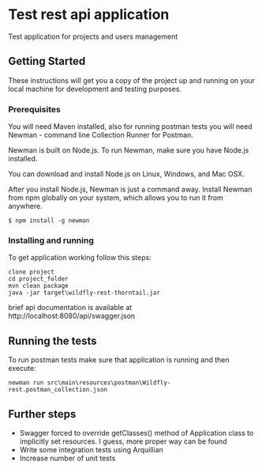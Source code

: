 # Test rest api application

Test application for projects and users management

## Getting Started

These instructions will get you a copy of the project up and running on your local machine for development and testing purposes.

### Prerequisites

You will need Maven installed, also for running postman tests you will need Newman - command line Collection Runner for Postman.

Newman is built on Node.js. To run Newman, make sure you have Node.js installed.

You can download and install Node.js on Linux, Windows, and Mac OSX.

After you install Node.js, Newman is just a command away. Install Newman from npm globally on your system, which allows you to run it from anywhere.

```
$ npm install -g newman
```

### Installing and running

To get application working follow this steps:

```
clone project
cd project_folder
mvn clean package
java -jar target\wildfly-rest-thorntail.jar
```

brief api documentation is available at http://localhost:8080/api/swagger.json

## Running the tests

To run postman tests make sure that application is running and then execute:

```
newman run src\main\resources\postman\Wildfly-rest.postman_collection.json
```

## Further steps

* Swagger forced to override getClasses() method of Application class to implicitly set resources. I guess, more proper way can be found
* Write some integration tests using Arquillian
* Increase number of unit tests
